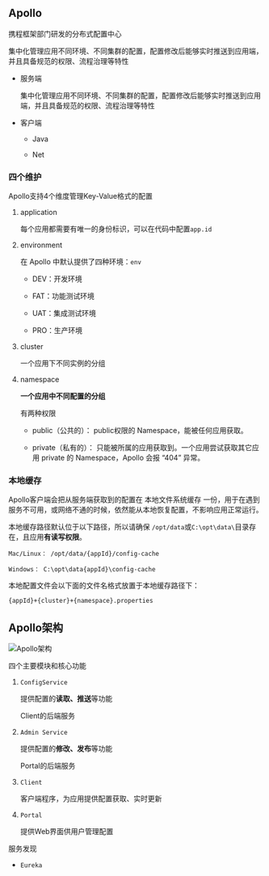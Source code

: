 ## Apollo

携程框架部门研发的分布式配置中心

集中化管理应用不同环境、不同集群的配置，配置修改后能够实时推送到应用端，并且具备规范的权限、流程治理等特性

* 服务端

    集中化管理应用不同环境、不同集群的配置，配置修改后能够实时推送到应用端，并且具备规范的权限、流程治理等特性

* 客户端

    * Java

    * Net

### 四个维护

Apollo支持4个维度管理Key-Value格式的配置

1. application

    每个应用都需要有唯一的身份标识，可以在代码中配置```app.id```

2. environment

    在 Apollo 中默认提供了四种环境：```env```
    
    * DEV：开发环境

    * FAT：功能测试环境

    * UAT：集成测试环境

    * PRO：生产环境

3. cluster

    一个应用下不同实例的分组

4. namespace

    **一个应用中不同配置的分组**

    有两种权限

    * public（公共的）： public权限的 Namespace，能被任何应用获取。

    * private（私有的）： 只能被所属的应用获取到。一个应用尝试获取其它应用 private 的 Namespace，Apollo 会报 “404” 异常。

### 本地缓存

Apollo客户端会把从服务端获取到的配置在 本地文件系统缓存 一份，用于在遇到服务不可用，或网络不通的时候，依然能从本地恢复配置，不影响应用正常运行。

本地缓存路径默认位于以下路径，所以请确保 ```/opt/data```或```C:\opt\data\```目录存在，且应用**有读写权限**。

    Mac/Linux： /opt/data/{appId}/config-cache
    
    Windows： C:\opt\data{appId}\config-cache

本地配置文件会以下面的文件名格式放置于本地缓存路径下：

    {appId}+{cluster}+{namespace}.properties


## Apollo架构

![Apollo架构](https://img2020.cnblogs.com/blog/1090617/202007/1090617-20200728215539079-1535962969.jpg)


四个主要模块和核心功能

1. ```ConfigService```

    提供配置的**读取、推送**等功能

    Client的后端服务

2. ```Admin Service```

    提供配置的**修改、发布**等功能

    Portal的后端服务

3. ```Client```

    客户端程序，为应用提供配置获取、实时更新

4. ```Portal```

    提供Web界面供用户管理配置


服务发现

* ```Eureka```




